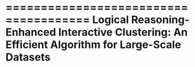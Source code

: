 ======================================
Logical Reasoning-Enhanced Interactive Clustering: An Efficient Algorithm for Large-Scale Datasets
======================================

